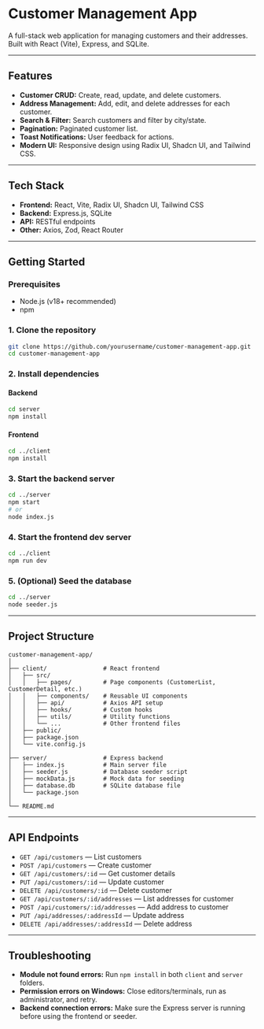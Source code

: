 # Customer Management App

A full-stack web application for managing customers and their addresses. Built with React (Vite), Express, and SQLite.

---

## Features

- **Customer CRUD:** Create, read, update, and delete customers.
- **Address Management:** Add, edit, and delete addresses for each customer.
- **Search & Filter:** Search customers and filter by city/state.
- **Pagination:** Paginated customer list.
- **Toast Notifications:** User feedback for actions.
- **Modern UI:** Responsive design using Radix UI, Shadcn UI, and Tailwind CSS.

---

## Tech Stack

- **Frontend:** React, Vite, Radix UI, Shadcn UI, Tailwind CSS
- **Backend:** Express.js, SQLite
- **API:** RESTful endpoints
- **Other:** Axios, Zod, React Router

---

## Getting Started

### Prerequisites

- Node.js (v18+ recommended)
- npm

### 1. Clone the repository

```sh
git clone https://github.com/yourusername/customer-management-app.git
cd customer-management-app
```

### 2. Install dependencies

#### Backend

```sh
cd server
npm install
```

#### Frontend

```sh
cd ../client
npm install
```

### 3. Start the backend server

```sh
cd ../server
npm start
# or
node index.js
```

### 4. Start the frontend dev server

```sh
cd ../client
npm run dev
```

### 5. (Optional) Seed the database

```sh
cd ../server
node seeder.js
```

---

## Project Structure

```
customer-management-app/
│
├── client/                # React frontend
│   ├── src/
│   │   ├── pages/         # Page components (CustomerList, CustomerDetail, etc.)
│   │   ├── components/    # Reusable UI components
│   │   ├── api/           # Axios API setup
│   │   ├── hooks/         # Custom hooks
│   │   ├── utils/         # Utility functions
│   │   └── ...            # Other frontend files
│   ├── public/
│   ├── package.json
│   └── vite.config.js
│
├── server/                # Express backend
│   ├── index.js           # Main server file
│   ├── seeder.js          # Database seeder script
│   ├── mockData.js        # Mock data for seeding
│   ├── database.db        # SQLite database file
│   └── package.json
│
└── README.md
```

---

## API Endpoints

- `GET /api/customers` — List customers
- `POST /api/customers` — Create customer
- `GET /api/customers/:id` — Get customer details
- `PUT /api/customers/:id` — Update customer
- `DELETE /api/customers/:id` — Delete customer
- `GET /api/customers/:id/addresses` — List addresses for customer
- `POST /api/customers/:id/addresses` — Add address to customer
- `PUT /api/addresses/:addressId` — Update address
- `DELETE /api/addresses/:addressId` — Delete address

---

## Troubleshooting

- **Module not found errors:** Run `npm install` in both `client` and `server` folders.
- **Permission errors on Windows:** Close editors/terminals, run as administrator, and retry.
- **Backend connection errors:** Make sure the Express server is running before using the frontend or seeder.

